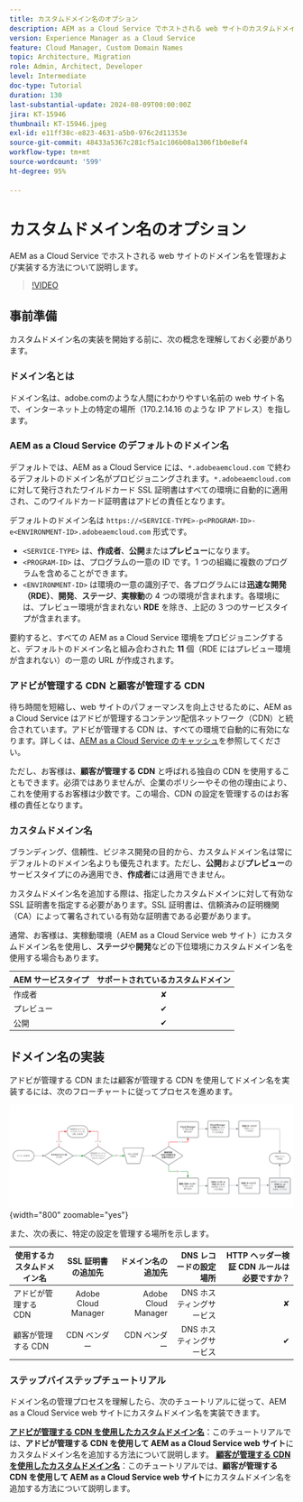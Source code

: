 ```yaml
---
title: カスタムドメイン名のオプション
description: AEM as a Cloud Service でホストされる web サイトのカスタムドメイン名を管理および実装する方法について説明します。
version: Experience Manager as a Cloud Service
feature: Cloud Manager, Custom Domain Names
topic: Architecture, Migration
role: Admin, Architect, Developer
level: Intermediate
doc-type: Tutorial
duration: 130
last-substantial-update: 2024-08-09T00:00:00Z
jira: KT-15946
thumbnail: KT-15946.jpeg
exl-id: e11ff38c-e823-4631-a5b0-976c2d11353e
source-git-commit: 48433a5367c281cf5a1c106b08a1306f1b0e8ef4
workflow-type: tm+mt
source-wordcount: '599'
ht-degree: 95%

---
```


# カスタムドメイン名のオプション

AEM as a Cloud Service でホストされる web サイトのドメイン名を管理および実装する方法について説明します。

>[!VIDEO](https://video.tv.adobe.com/v/3432632?quality=12&learn=on)

## 事前準備

カスタムドメイン名の実装を開始する前に、次の概念を理解しておく必要があります。

### ドメイン名とは

ドメイン名は、adobe.comのような人間にわかりやすい名前の web サイト名で、インターネット上の特定の場所（170.2.14.16 のような IP アドレス）を指します。

### AEM as a Cloud Service のデフォルトのドメイン名

デフォルトでは、AEM as a Cloud Service には、`*.adobeaemcloud.com` で終わるデフォルトのドメイン名がプロビジョニングされます。`*.adobeaemcloud.com` に対して発行されたワイルドカード SSL 証明書はすべての環境に自動的に適用され、このワイルドカード証明書はアドビの責任となります。

デフォルトのドメイン名は `https://<SERVICE-TYPE>-p<PROGRAM-ID>-e<ENVIRONMENT-ID>.adobeaemcloud.com` 形式です。

- `<SERVICE-TYPE>` は、**作成者**、**公開**&#x200B;または&#x200B;**プレビュー**&#x200B;になります。
- `<PROGRAM-ID>` は、プログラムの一意の ID です。1 つの組織に複数のプログラムを含めることができます。
- `<ENVIRONMENT-ID>` は環境の一意の識別子で、各プログラムには&#x200B;**迅速な開発（RDE）**、**開発**、**ステージ**、**実稼動**&#x200B;の 4 つの環境が含まれます。各環境には、プレビュー環境が含まれない **RDE** を除き、上記の 3 つのサービスタイプが含まれます。

要約すると、すべての AEM as a Cloud Service 環境をプロビジョニングすると、デフォルトのドメイン名と組み合わされた **11** 個（RDE にはプレビュー環境が含まれない）の一意の URL が作成されます。

### アドビが管理する CDN と顧客が管理する CDN

待ち時間を短縮し、web サイトのパフォーマンスを向上させるために、AEM as a Cloud Service はアドビが管理するコンテンツ配信ネットワーク（CDN）と統合されています。アドビが管理する CDN は、すべての環境で自動的に有効になります。詳しくは、[AEM as a Cloud Service のキャッシュ](../caching/overview.md)を参照してください。

ただし、お客様は、**顧客が管理する CDN** と呼ばれる独自の CDN を使用することもできます。必須ではありませんが、企業のポリシーやその他の理由により、これを使用するお客様は少数です。この場合、CDN の設定を管理するのはお客様の責任となります。

### カスタムドメイン名

ブランディング、信頼性、ビジネス開発の目的から、カスタムドメイン名は常にデフォルトのドメイン名よりも優先されます。ただし、**公開**&#x200B;および&#x200B;**プレビュー**&#x200B;のサービスタイプにのみ適用でき、**作成者**&#x200B;には適用できません。

カスタムドメイン名を追加する際は、指定したカスタムドメインに対して有効な SSL 証明書を指定する必要があります。SSL 証明書は、信頼済みの証明機関（CA）によって署名されている有効な証明書である必要があります。

通常、お客様は、実稼動環境（AEM as a Cloud Service web サイト）にカスタムドメイン名を使用し、**ステージ**&#x200B;や&#x200B;**開発**&#x200B;などの下位環境にカスタムドメイン名を使用する場合もあります。

| AEM サービスタイプ | サポートされているカスタムドメイン |
|---------------------|:-----------------------:|
| 作成者 | ✘ |
| プレビュー | ✔ |
| 公開 | ✔ |

## ドメイン名の実装

アドビが管理する CDN または顧客が管理する CDN を使用してドメイン名を実装するには、次のフローチャートに従ってプロセスを進めます。

![ドメイン名管理フローチャート](./assets/domain-name-management-flowchart.png){width="800" zoomable="yes"}

また、次の表に、特定の設定を管理する場所を示します。

| 使用するカスタムドメイン名 | SSL 証明書の追加先 | ドメイン名の追加先 | DNS レコードの設定場所 | HTTP ヘッダー検証 CDN ルールは必要ですか？ |
|---------------------|:-----------------------:|-----------------------:|-----------------------:|-----------------------:|
| アドビが管理する CDN | Adobe Cloud Manager | Adobe Cloud Manager | DNS ホスティングサービス | ✘ |
| 顧客が管理する CDN | CDN ベンダー | CDN ベンダー | DNS ホスティングサービス | ✔ |

### ステップバイステップチュートリアル

ドメイン名の管理プロセスを理解したら、次のチュートリアルに従って、AEM as a Cloud Service web サイトにカスタムドメイン名を実装できます。

**[アドビが管理する CDN を使用したカスタムドメイン名](./custom-domain-name-with-adobe-managed-cdn.md)**：このチュートリアルでは、**アドビが管理する CDN を使用して AEM as a Cloud Service web サイト**にカスタムドメイン名を追加する方法について説明します。
**[顧客が管理する CDN を使用したカスタムドメイン名](./custom-domain-names-with-customer-managed-cdn.md)**：このチュートリアルでは、**顧客が管理する CDN を使用して AEM as a Cloud Service web サイト**&#x200B;にカスタムドメイン名を追加する方法について説明します。
